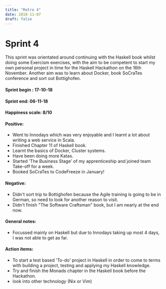 ```yaml
---
title: "Retro 4"
date: 2018-11-07
draft: false
---
```


# Sprint 4

This sprint was orientated around continuing with the Haskell book whilst doing some Exercism exercises, with the aim to be competent to start my own personal project in time for the Haskell Hackathon on the 16th November.
Another aim was to learn about Docker, book SoCraTes conference and sort out Bottighofen.

#### Sprint begin : 17-10-18
#### Sprint end: 06-11-18

#### Happiness scale: 8/10

#### Positive:

- Went to Innodays which was very enjoyable and I learnt a lot about writing a web service in Scala.
- Finished Chapter 11 of Haskell book.
- Learnt the basics of Docker, Cluster systems.
- Have been doing more Katas.
- Started 'The Business Stage' of my apprenticeship and joined team Take-off for a week.
- Booked SoCraTes to CodeFreeze in January!

#### Negative:

- Didn't sort trip to Bottighofen because the Agile training is going to be in German, so need to look for another reason to visit.
- Didn't finish "The Software Craftsman" book, but I am nearly at the end now.

#### General notes:

- Focussed mainly on Haskell but due to Innodays taking up most 4 days, I was not able to get as far.

#### Action items:

- To start a test based 'To-do' project in Haskell in order to come to terms with building a project, testing and applying my Haskell knowledge.
- Try and finish the Monads chapter in the Haskell book before the Hackathon.
- look into other technology (Nix or Vim)
